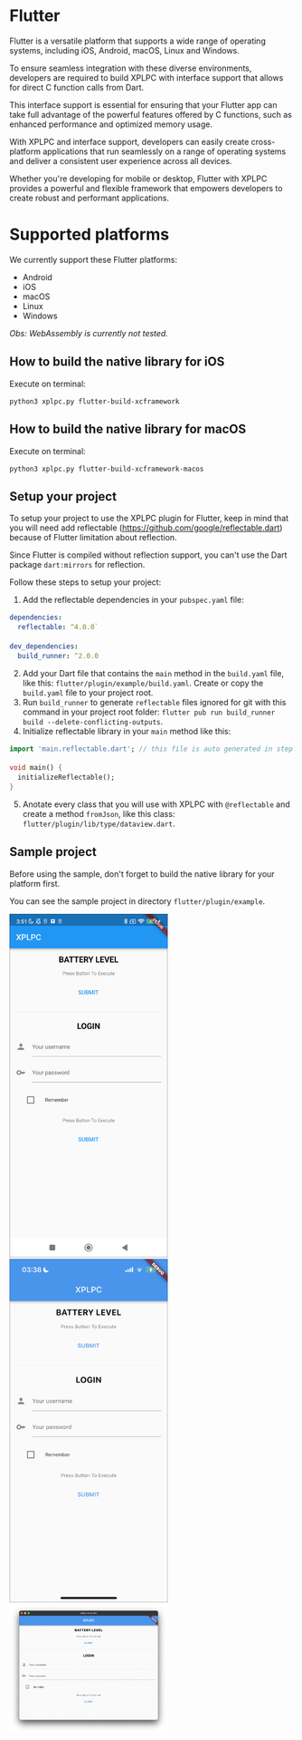 # Flutter

Flutter is a versatile platform that supports a wide range of operating systems, including iOS, Android, macOS, Linux and Windows.

To ensure seamless integration with these diverse environments, developers are required to build XPLPC with interface support that allows for direct C function calls from Dart.

This interface support is essential for ensuring that your Flutter app can take full advantage of the powerful features offered by C functions, such as enhanced performance and optimized memory usage.

With XPLPC and interface support, developers can easily create cross-platform applications that run seamlessly on a range of operating systems and deliver a consistent user experience across all devices.

Whether you're developing for mobile or desktop, Flutter with XPLPC provides a powerful and flexible framework that empowers developers to create robust and performant applications.

# Supported platforms

We currently support these Flutter platforms:

*   Android
*   iOS
*   macOS
*   Linux
*   Windows

*Obs: WebAssembly is currently not tested.*

## How to build the native library for iOS

Execute on terminal:

    python3 xplpc.py flutter-build-xcframework

## How to build the native library for macOS

Execute on terminal:

    python3 xplpc.py flutter-build-xcframework-macos

## Setup your project

To setup your project to use the XPLPC plugin for Flutter, keep in mind that you will need add reflectable (https://github.com/google/reflectable.dart) because of Flutter limitation about reflection.

Since Flutter is compiled without reflection support, you can't use the Dart package `dart:mirrors` for reflection.

Follow these steps to setup your project:

1.  Add the reflectable dependencies in your `pubspec.yaml` file:

```yaml
dependencies:
  reflectable: ^4.0.0`
  
dev_dependencies:
  build_runner: ^2.0.0
```

2.  Add your Dart file that contains the `main` method in the `build.yaml` file, like this: `flutter/plugin/example/build.yaml`. Create or copy the `build.yaml` file to your project root.
3.  Run `build_runner` to generate `reflectable` files ignored for git with this command in your project root folder: `flutter pub run build_runner build --delete-conflicting-outputs`.
4.  Initialize reflectable library in your `main` method like this:

```dart
import 'main.reflectable.dart'; // this file is auto generated in step 3

void main() {
  initializeReflectable();
}
```

5.  Anotate every class that you will use with XPLPC with `@reflectable` and create a method `fromJson`, like this class: `flutter/plugin/lib/type/dataview.dart`.

## Sample project

Before using the sample, don't forget to build the native library for your platform first.

You can see the sample project in directory `flutter/plugin/example`.

<img width="280" src="https://github.com/xplpc/xplpc/blob/main/extras/images/screenshot-flutter-android.png?raw=true">

<img width="280" src="https://github.com/xplpc/xplpc/blob/main/extras/images/screenshot-flutter-ios.png?raw=true">

<img width="280" src="https://github.com/xplpc/xplpc/blob/main/extras/images/screenshot-flutter-macos.png?raw=true">
